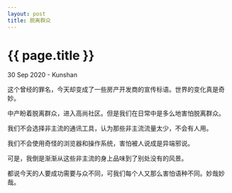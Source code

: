 ```yaml
---
layout: post
title: 脱离群众
---
```


{{ page.title }}
================
<p class="meta">30 Sep 2020 - Kunshan</p>

这个曾经的罪名，今天却变成了一些房产开发商的宣传标语。世界的变化真是奇妙。

中产盼着脱离群众，进入高尚社区。但是我们在日常中是多么地害怕脱离群众。

我们不会选择非主流的通讯工具，认为那些非主流流量太少，不会有人用。

我们不会使用奇怪的浏览器和操作系统，害怕被人说成是异端邪说。

可是，我倒是渐渐从这些非主流的身上品味到了别处没有的风景。

都说今天的人要成功需要与众不同，可我们每个人又那么害怕语种不同。妙哉妙哉。
